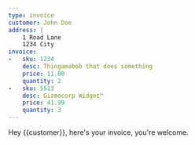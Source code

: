 ```yaml
---
type: invoice
customer: John Doe
address: |
    1 Road Lane
    1234 City 
invoice:
-   sku: 1234
    desc: Thingamabob that does something
    price: 11.00
    quantity: 2
-   sku: 5513
    desc: Gizmocorp Widget™
    price: 41.99
    quantity: 3
---
```



Hey {{customer}}, here's your invoice, you're welcome.